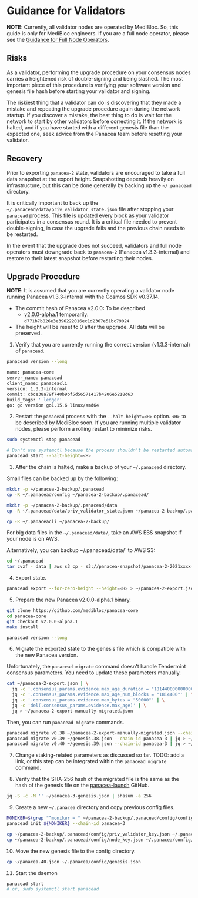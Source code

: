 # Guidance for Validators

**NOTE**:
Currently, all validator nodes are operated by MediBloc. So, this guide is only for MediBloc engineers.
If you are a full node operator, please see the [Guidance for Full Node Operators](upgrade-fullnode.md).


## Risks

As a validator, performing the upgrade procedure on your consensus nodes carries a heightened risk of double-signing and being slashed.
The most important piece of this procedure is verifying your software version and genesis file hash before starting your validator and signing.

The riskiest thing that a validator can do is discovering that they made a mistake and repeating the upgrade procedure again during the network startup.
If you discover a mistake, the best thing to do is wait for the network to start by other validators before correcting it.
If the network is halted, and if you have started with a different genesis file than the expected one,
seek advice from the Panacea team before resetting your validator.

## Recovery

Prior to exporting `panacea-2` state, validators are encouraged to take a full data snapshot at the export height.
Snapshotting depends heavily on infrastructure, but this can be done generally by backing up the `~/.panacead` directory.

It is critically important to back up the `~/.panacead/data/priv_validator_state.json` file after stopping your `panacead` process.
This file is updated every block as your validator participates in a consensus round.
It is a critical file needed to prevent double-signing, in case the upgrade fails and the previous chain needs to be restarted.

In the event that the upgrade does not succeed, validators and full node operators must downgrade back to `panacea-2` (Panacea v1.3.3-internal)
and restore to their latest snapshot before restarting their nodes.

## Upgrade Procedure

**NOTE**: It is assumed that you are currently operating a validator node running Panacea v1.3.3-internal with the Cosmos SDK v0.37.14.

- The commit hash of Panacea v2.0.0: To be described
   - [v2.0.0-alpha.1](https://github.com/medibloc/panacea-core/releases/tag/v2.0.0-alpha.1) temporarily: `d771b7b826e3e396222016ec1d2367e51bc79024`
- The height will be reset to 0 after the upgrade. All data will be preserved.

1. Verify that you are currently running the correct version (v1.3.3-internal) of `panacead`.
```bash
panacead version --long

name: panacea-core
server_name: panacead
client_name: panaceacli
version: 1.3.3-internal
commit: cbce38a79f740b9bf5d56571417b4206e5218d63
build_tags: ' ledger'
go: go version go1.15.6 linux/amd64
```

2. Restart the `panacead` process with the `--halt-height=<H>` option. `<H>` to be described by MediBloc soon.
   If you are running multiple validator nodes, please perform a rolling restart to minimize risks.
```bash
sudo systemctl stop panacead

# Don't use systemctl because the process shouldn't be restarted automatically after being halted.
panacead start --halt-height=<H> 
```

3. After the chain is halted, make a backup of your `~/.panacead` directory.

Small files can be backed up by the following:
```bash
mkdir -p ~/panacea-2-backup/.panacead
cp -R ~/.panacead/config ~/panacea-2-backup/.panacead/

mkdir -p ~/panacea-2-backup/.panacead/data
cp -R ~/.panacead/data/priv_validator_state.json ~/panacea-2-backup/.panacead/data/

cp -R ~/.panaceacli ~/panacea-2-backup/
```

For big data files in the `~/.panacead/data/`, take an AWS EBS snapshot if your node is on AWS.

Alternatively, you can backup ~/.panacead/data/` to AWS S3:
```bash
cd ~/.panacead
tar cvzf - data | aws s3 cp - s3://panacea-snapshot/panacea-2-2021xxxx-v1.3.3.tar.gz
```

4. Export state.
```bash
panacead export --for-zero-height --height=<H> > ~/panacea-2-export.json
```

5. Prepare the new Panacea v2.0.0-alpha.1 binary.
```bash
git clone https://github.com/medibloc/panacea-core
cd panacea-core
git checkout v2.0.0-alpha.1
make install

panacead version --long
```

6. Migrate the exported state to the genesis file which is compatible with the new Panacea version.

Unfortunately, the `panacead migrate` command doesn't handle Tendermint consensus parameters. You need to update these parameters manually.
```bash
cat ~/panacea-2-export.json | \
  jq -c '.consensus_params.evidence.max_age_duration = "1814400000000000"' | \
  jq -c '.consensus_params.evidence.max_age_num_blocks = "1814400"' | \
  jq -c '.consensus_params.evidence.max_bytes = "50000"' | \
  jq -c 'del(.consensus_params.evidence.max_age)' | \
  jq > ~/panacea-2-export-manually-migrated.json
```
Then, you can run `panacead migrate` commands.
```bash
panacead migrate v0.38 ~/panacea-2-export-manually-migrated.json --chain-id panacea-3 | jq > ~/genesis.38.json
panacead migrate v0.39 ~/genesis.38.json --chain-id panacea-3 | jq > ~/genesis.39.json
panacead migrate v0.40 ~/genesis.39.json --chain-id panacea-3 | jq > ~/genesis.40.json
```

7. Change staking-related parameters as discussed so far.
   TODO: add a link, or this step can be integrated within the `panacead migrate` command.

8. Verify that the SHA-256 hash of the migrated file is the same as the hash of the genesis file
   on the [panacea-launch](https://github.com/medibloc/panacea-launch/panacea-3/genesis.json) GitHub.
```bash
jq -S -c -M '' ~/panacea-3-genesis.json | shasum -a 256
```

9. Create a new `~/.panacea` directory and copy previous config files.
```bash
MONIKER=$(grep "^moniker = " ~/panacea-2-backup/.panacead/config/config.toml | awk '{print $3}' | sed 's|"||g')
panacead init ${MONIKER} --chain-id panacea-3

cp ~/panacea-2-backup/.panacead/config/priv_validator_key.json ~/.panacea/config/
cp ~/panacea-2-backup/.panacead/config/node_key.json ~/.panacea/config/
```

10. Move the new genesis file to the config directory.
```bash
cp ~/panacea.40.json ~/.panacea/config/genesis.json
```

11. Start the daemon
```bash
panacead start
# or, sudo systemctl start panacead
```
